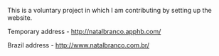 
This is a voluntary project in which I am contributing by setting up the website.

Temporary address - http://natalbranco.apphb.com/

Brazil address - http://www.natalbranco.com.br/
